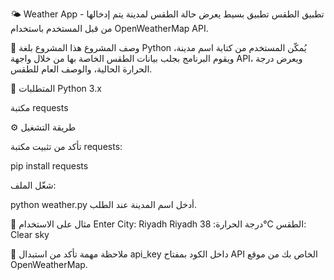 
🌤️ Weather App - تطبيق الطقس
تطبيق بسيط يعرض حالة الطقس لمدينة يتم إدخالها من قبل المستخدم باستخدام OpenWeatherMap API.

📌 وصف المشروع
هذا المشروع بلغة Python يُمكّن المستخدم من كتابة اسم مدينة، ويقوم البرنامج بجلب بيانات الطقس الخاصة بها من خلال واجهة API، ويعرض درجة الحرارة الحالية، والوصف العام للطقس.

🧰 المتطلبات
Python 3.x

مكتبة requests

⚙️ طريقة التشغيل

تأكد من تثبيت مكتبة requests:


pip install requests

شغّل الملف:


python weather.py
أدخل اسم المدينة عند الطلب.

🧪 مثال على الاستخدام
Enter City: Riyadh
Riyadh
درجة الحرارة: 38°C
الطقس: Clear sky

🔑 ملاحظة مهمة
تأكد من استبدال api_key داخل الكود بمفتاح API الخاص بك من موقع OpenWeatherMap.
